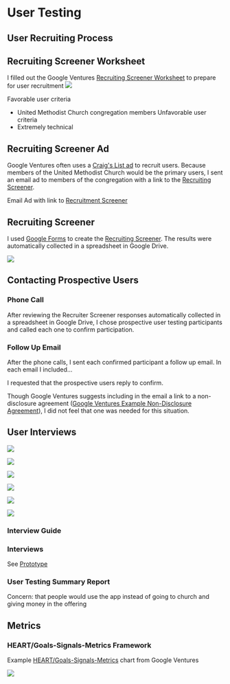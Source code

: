 # User Testing

## User Recruiting Process

## Recruiting Screener Worksheet

I filled out the Google Ventures [Recruiting Screener Worksheet](http://www.gv.com/wp-content/uploads/2014/07/Google-Ventures-Research-Sprint-Screener-Worksheet.pdf) to prepare for user recruitment
![](user-testing/recruiting-screener-worksheet.jpg)

Favorable user criteria 
* United Methodist Church congregation members
Unfavorable user criteria
* Extremely technical

## Recruiting Screener Ad
Google Ventures often uses a [Craig's List ad](http://www.gv.com/wp-content/uploads/2014/07/Google-Ventures-Research-Sprint-Sample-Craigslist-ad.png) to recruit users. Because members of the United Methodist Church would be the primary users, I sent an email ad to members of the congregation with a link to the [Recruiting Screener](https://docs.google.com/forms/d/16BgZQXq5FDxPuzamTADUWCKCPkizIKzR7now_lNrozM/viewform?usp=send_form). 

Email Ad with link to [Recruitment Screener](https://docs.google.com/forms/d/16BgZQXq5FDxPuzamTADUWCKCPkizIKzR7now_lNrozM/viewform?usp=send_form)

## Recruiting Screener
I used [Google Forms](https://support.google.com/docs/answer/87809?hl=en) to create the [Recruiting Screener](https://docs.google.com/forms/d/16BgZQXq5FDxPuzamTADUWCKCPkizIKzR7now_lNrozM/viewform?usp=send_form). The results were automatically collected in a spreadsheet in Google Drive. 

[![](user-testing/recruiter-screener-live.jpg)](https://docs.google.com/forms/d/16BgZQXq5FDxPuzamTADUWCKCPkizIKzR7now_lNrozM/viewform?usp=send_form)

## Contacting Prospective Users

### Phone Call
After reviewing the Recruiter Screener responses automatically collected in a spreadsheet in Google Drive, I chose prospective user testing participants and called each one to confirm participation. 

### Follow Up Email

After the phone calls, I sent each confirmed participant a follow up email. In each email I included...

I requested that the prospective users reply to confirm. 

Though Google Ventures suggests including in the email a link to a non-disclosure agreement ([Google Ventures Example Non-Disclosure Agreement](http://www.gv.com/wp-content/uploads/2014/07/Google-Ventures-Research-Sprint-Sample-NDA.pdf)), I did not feel that one was needed for this situation. 

## User Interviews

![](user-testing/interview-worksheet-1.jpg)

![](user-testing/interview-worksheet-2.jpg)

![](user-testing/interview-worksheet-3.jpg)

![](user-testing/interview-worksheet-4.jpg)

![](user-testing/interview-worksheet-5.jpg)

![](user-testing/interview-worksheet-6.jpg)

### Interview Guide

### Interviews

See [Prototype](prototype.md)

### User Testing Summary Report
Concern: that people would use the app instead of going to church and giving money in the offering

## Metrics

### HEART/Goals-Signals-Metrics Framework

Example [HEART/Goals-Signals-Metrics](https://www.gv.com/lib/how-to-choose-the-right-ux-metrics-for-your-product) chart from Google Ventures

![](user-testing/heart-goals-signals-metrics.jpg)



